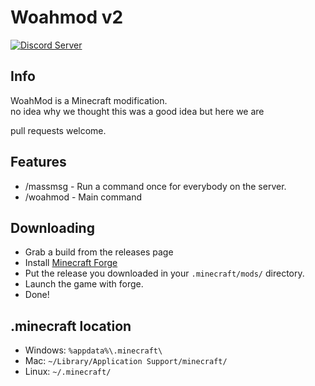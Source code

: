 # Woahmod v2
[![Discord Server](https://discordapp.com/api/guilds/319516937124315137/widget.png)](https://discord.gg/KgwHHX2)
## Info
WoahMod is a Minecraft modification.  
no idea why we thought this was a good idea but here we are  

pull requests welcome.
## Features
- /massmsg - Run a command once for everybody on the server.
- /woahmod - Main command
## Downloading
- Grab a build from the releases page
- Install [Minecraft Forge](https://files.minecraftforge.net/maven/net/minecraftforge/forge/index_1.8.9.html)
- Put the release you downloaded in your `.minecraft/mods/` directory.
- Launch the game with forge.
- Done! 
## .minecraft location
- Windows: `%appdata%\.minecraft\`
- Mac: `~/Library/Application Support/minecraft/`
- Linux: `~/.minecraft/`
